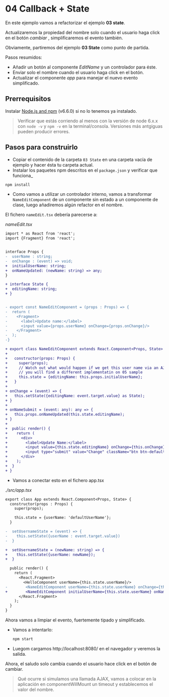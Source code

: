 # 04 Callback + State

En este ejemplo vamos a refactorizar el ejemplo **03 state**.

Actualizaremos la propiedad del nombre solo cuando el usuario haga click en el botón _cambiar_ , simplificaremos el evento también.

Obviamente, partiremos del ejemplo **03 State** como punto de partida.

Pasos resumidos:

- Añadir un botón al componente _EditName_ y un controlador para éste.
- Enviar solo el nombre cuando el usuario haga click en el botón.
- Actualizar el componente _app_ para manejar el nuevo evento simplificado.

## Prerrequisitos

Instalar [Node.js and npm](https://nodejs.org/en/) (v6.6.0) si no lo tenemos ya instalado.
> Verificar que estás corriendo al menos con la versión de node 6.x.x con `node -v` y `npm -v` en la terminal/consola. Versiones más antgiguas pueden producir errores.

## Pasos para construirlo

- Copiar el contenido de la carpeta `03 State` en una carpeta vacía de ejemplo y hacer ésta tu carpeta actual.
- Instalar los paquetes npm descritos en el `package.json` y verificar que funciona_

```bash
npm install
```

- Como vamos a utilizar un controlador interno, vamos a transformar `NameEditComponent` de un componente sin estado a un componente de clase, luego añadiremos algún refactor en el nombre.

El fichero `nameEdit.tsx` debería parecerse a:

_nameEdit.tsx_

```diff
import * as React from 'react';
import {Fragment} from 'react';


interface Props {
-  userName : string;
-  onChange : (event) => void;
+  initialUserName: string;
+  onNameUpdated: (newName: string) => any;
}

+ interface State {
+  editingName: string;
+ }


- export const NameEditComponent = (props : Props) => {
-  return (
-    <Fragment>
-      <label>Update name:</label>
-      <input value={props.userName} onChange={props.onChange}/>
-    </Fragment>
-  );
-}

+ export class NameEditComponent extends React.Component<Props, State> {
+ 
+   constructor(props: Props) {
+     super(props);
+     // Watch out what would happen if we get this user name via an AJAX callback
+     // you will find a different implementatin on 05 sample
+     this.state = {editingName: this.props.initialUserName};
+   }
+
+ onChange = (event) => {
+   this.setState({editingName: event.target.value} as State);
+ }
+
+ onNameSubmit = (event: any): any => {
+   this.props.onNameUpdated(this.state.editingName);
+ }
+
+  public render() {
+    return (
+      <div>
+        <label>Update Name:</label>
+        <input value={this.state.editingName} onChange={this.onChange} />
+        <input type="submit" value="Change" className="btn btn-default" onClick={this.onNameSubmit} />
+      </div>
+    );
+  }
+ }
```

- Vamos a conectar esto en el fichero app.tsx

_./src/app.tsx_

```diff
export class App extends React.Component<Props, State> {
  constructor(props : Props) {
    super(props);

    this.state = {userName: 'defaultUserName'};
  }

-  setUsernameState = (event) => {
-    this.setState({userName : event.target.value})
-  }

+  setUsernameState = (newName: string) => {
+    this.setState({userName: newName});
+  }

  public render() {
    return (
      <React.Fragment>
        <HelloComponent userName={this.state.userName}/>
-        <NameEditComponent userName={this.state.userName} onChange={this.setUsernameState}/>
+        <NameEditComponent initialUserName={this.state.userName} onNameUpdated={this.setUsernameState}/>
      </React.Fragment>
    );
  }
}
```

Ahora vamos a limpiar el evento, fuertemente tipado y simplificado.

- Vamos a intentarlo:

  ```bash
  npm start
  ```

- Luegom cargamos http://localhost:8080/ en el navegador y veremos la salida.

Ahora, el saludo solo cambia cuando el usuario hace click en el botón de cambiar.

> Qué ocurre si simulamos una llamada AJAX, vamos a colocar en la aplicación en componentWillMount un timeout y establecemos el valor del nombre.
